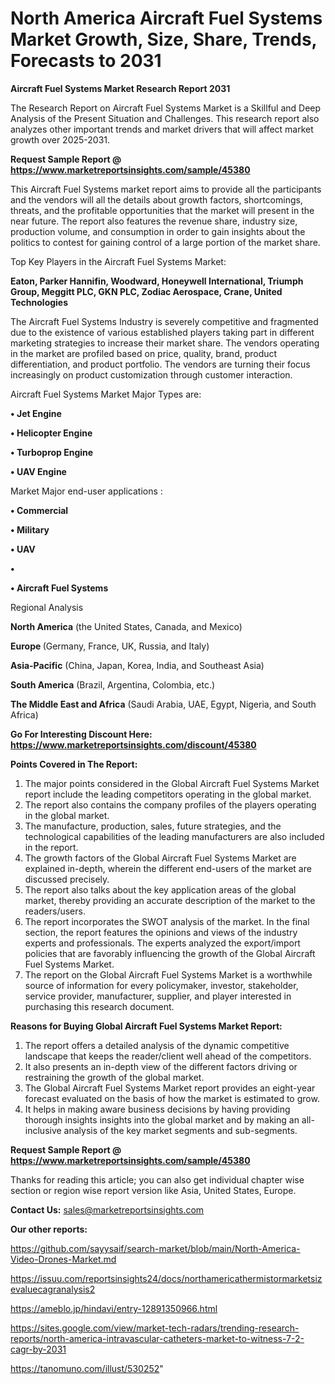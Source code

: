 # North America Aircraft Fuel Systems Market Growth, Size, Share, Trends, Forecasts to 2031

<strong>Aircraft Fuel Systems Market Research Report 2031</strong>

The Research Report on Aircraft Fuel Systems Market is a Skillful and Deep Analysis of the Present Situation and Challenges. This research report also analyzes other important trends and market drivers that will affect market growth over 2025-2031.

<strong>Request Sample Report @ <a href=https://www.marketreportsinsights.com/sample/45380>https://www.marketreportsinsights.com/sample/45380</a></strong>

This Aircraft Fuel Systems market report aims to provide all the participants and the vendors will all the details about growth factors, shortcomings, threats, and the profitable opportunities that the market will present in the near future. The report also features the revenue share, industry size, production volume, and consumption in order to gain insights about the politics to contest for gaining control of a large portion of the market share.

Top Key Players in the Aircraft Fuel Systems Market:

<strong>Eaton, Parker Hannifin, Woodward, Honeywell International, Triumph Group, Meggitt PLC, GKN PLC, Zodiac Aerospace, Crane, United Technologies</strong>

The Aircraft Fuel Systems Industry is severely competitive and fragmented due to the existence of various established players taking part in different marketing strategies to increase their market share. The vendors operating in the market are profiled based on price, quality, brand, product differentiation, and product portfolio. The vendors are turning their focus increasingly on product customization through customer interaction.

Aircraft Fuel Systems Market Major Types are:

<strong>•  Jet Engine

•  Helicopter Engine

•  Turboprop Engine

•  UAV Engine</strong>

Market Major end-user applications :

<strong>•  Commercial

•  Military

•  UAV

•  

•  Aircraft Fuel Systems</strong>

Regional Analysis

</u><strong><b>North America</b></strong> (the United States, Canada, and Mexico)

<strong><b>Europe </b></strong>(Germany, France, UK, Russia, and Italy)

<strong><b>Asia-Pacific</b></strong> (China, Japan, Korea, India, and Southeast Asia)

<strong><b>South America</b></strong> (Brazil, Argentina, Colombia, etc.)

<strong><b>The Middle East and Africa</b></strong> (Saudi Arabia, UAE, Egypt, Nigeria, and South Africa)

<strong>Go For Interesting Discount Here: <a href=https://www.marketreportsinsights.com/discount/45380>https://www.marketreportsinsights.com/discount/45380</a></strong>

<strong>Points Covered in The Report:</strong>
<ol>
  <li>The major points considered in the Global Aircraft Fuel Systems Market report include the leading competitors operating in the global market.</li>
  <li>The report also contains the company profiles of the players operating in the global market.</li>
  <li>The manufacture, production, sales, future strategies, and the technological capabilities of the leading manufacturers are also included in the report.</li>
  <li>The growth factors of the Global Aircraft Fuel Systems Market are explained in-depth, wherein the different end-users of the market are discussed precisely.</li>
  <li>The report also talks about the key application areas of the global market, thereby providing an accurate description of the market to the readers/users.</li>
  <li>The report incorporates the SWOT analysis of the market. In the final section, the report features the opinions and views of the industry experts and professionals. The experts analyzed the export/import policies that are favorably influencing the growth of the Global Aircraft Fuel Systems Market.</li>
  <li>The report on the Global Aircraft Fuel Systems Market is a worthwhile source of information for every policymaker, investor, stakeholder, service provider, manufacturer, supplier, and player interested in purchasing this research document.</li>
</ol>
<strong>Reasons for Buying Global Aircraft Fuel Systems Market Report:</strong>

<ol>
  <li>The report offers a detailed analysis of the dynamic competitive landscape that keeps the reader/client well ahead of the competitors.</li>
  <li>It also presents an in-depth view of the different factors driving or restraining the growth of the global market.</li>
  <li>The Global Aircraft Fuel Systems Market report provides an eight-year forecast evaluated on the basis of how the market is estimated to grow.</li>
  <li>It helps in making aware business decisions by having providing thorough insights insights into the global market and by making an all-inclusive analysis of the key market segments and sub-segments.</li>
</ol>
<strong>Request Sample Report @ <a href=https://www.marketreportsinsights.com/sample/45380>https://www.marketreportsinsights.com/sample/45380</a></strong>


Thanks for reading this article; you can also get individual chapter wise section or region wise report version like Asia, United States, Europe.

<strong>Contact Us:</strong>
sales@marketreportsinsights.com

<strong>Our other reports:</strong>

<a href=https://github.com/sayysaif/search-market/blob/main/North-America-Video-Drones-Market.md>https://github.com/sayysaif/search-market/blob/main/North-America-Video-Drones-Market.md</a>

<a href=https://issuu.com/reportsinsights24/docs/northamericathermistormarketsizevaluecagranalysis2>https://issuu.com/reportsinsights24/docs/northamericathermistormarketsizevaluecagranalysis2</a>

<a href=https://ameblo.jp/hindavi/entry-12891350966.html>https://ameblo.jp/hindavi/entry-12891350966.html</a>

<a href=https://sites.google.com/view/market-tech-radars/trending-research-reports/north-america-intravascular-catheters-market-to-witness-7-2-cagr-by-2031>https://sites.google.com/view/market-tech-radars/trending-research-reports/north-america-intravascular-catheters-market-to-witness-7-2-cagr-by-2031</a>

<a href=https://tanomuno.com/illust/530252>https://tanomuno.com/illust/530252</a>"
